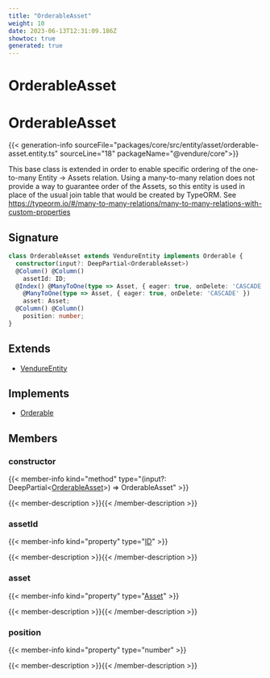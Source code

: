 ```yaml
---
title: "OrderableAsset"
weight: 10
date: 2023-06-13T12:31:09.186Z
showtoc: true
generated: true
---
```

<!-- This file was generated from the Vendure source. Do not modify. Instead, re-run the "docs:build" script -->

# OrderableAsset
<div class="symbol">


# OrderableAsset

{{< generation-info sourceFile="packages/core/src/entity/asset/orderable-asset.entity.ts" sourceLine="18" packageName="@vendure/core">}}

This base class is extended in order to enable specific ordering of the one-to-many
Entity -> Assets relation. Using a many-to-many relation does not provide a way
to guarantee order of the Assets, so this entity is used in place of the
usual join table that would be created by TypeORM.
See https://typeorm.io/#/many-to-many-relations/many-to-many-relations-with-custom-properties

## Signature

```TypeScript
class OrderableAsset extends VendureEntity implements Orderable {
  constructor(input?: DeepPartial<OrderableAsset>)
  @Column() @Column()
    assetId: ID;
  @Index() @ManyToOne(type => Asset, { eager: true, onDelete: 'CASCADE' }) @Index()
    @ManyToOne(type => Asset, { eager: true, onDelete: 'CASCADE' })
    asset: Asset;
  @Column() @Column()
    position: number;
}
```
## Extends

 * <a href='/typescript-api/entities/vendure-entity#vendureentity'>VendureEntity</a>


## Implements

 * <a href='/typescript-api/entities/interfaces#orderable'>Orderable</a>


## Members

### constructor

{{< member-info kind="method" type="(input?: DeepPartial&#60;<a href='/typescript-api/entities/orderable-asset#orderableasset'>OrderableAsset</a>&#62;) => OrderableAsset"  >}}

{{< member-description >}}{{< /member-description >}}

### assetId

{{< member-info kind="property" type="<a href='/typescript-api/common/id#id'>ID</a>"  >}}

{{< member-description >}}{{< /member-description >}}

### asset

{{< member-info kind="property" type="<a href='/typescript-api/entities/asset#asset'>Asset</a>"  >}}

{{< member-description >}}{{< /member-description >}}

### position

{{< member-info kind="property" type="number"  >}}

{{< member-description >}}{{< /member-description >}}


</div>
